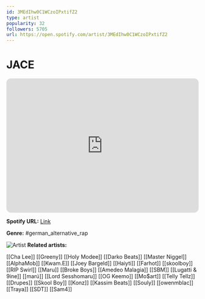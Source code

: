 ```yaml
---
id: 3MEdIhw0C1WCzoIPxtifZ2
type: artist
popularity: 32
followers: 5705
url: https://open.spotify.com/artist/3MEdIhw0C1WCzoIPxtifZ2
---
```

# JACE

<iframe style="border-radius:12px" src="https://open.spotify.com/embed/artist/3MEdIhw0C1WCzoIPxtifZ2" width="100%" height="352" frameBorder="0" allowfullscreen="" allow="autoplay; clipboard-write; encrypted-media; fullscreen; picture-in-picture" loading="lazy"></iframe>

**Spotify URL:** [Link](https://open.spotify.com/artist/3MEdIhw0C1WCzoIPxtifZ2)

**Genre:**  #german_alternative_rap

![Artist](https://i.scdn.co/image/ab6761610000e5ebab44bf9356ecc4821367d6ff)
**Related artists:**

[[Cha Lee]]
[[Greeny]]
[[Holy Modee]]
[[Darko Beats]]
[[Master Niggel]]
[[AlphaMob]]
[[Kwam.E]]
[[Joey Bargeld]]
[[Haiyti]]
[[Farhot]]
[[skoolboy]]
[[RIP Swirl]]
[[Maru]]
[[Broke Boys]]
[[Amedeo Malagia]]
[[SBM]]
[[Lugatti & 9ine]]
[[marú]]
[[Lord Sesshomaru]]
[[OG Keemo]]
[[Mo$art]]
[[Telly Tellz]]
[[Drupes]]
[[Skool Boy]]
[[Konz]]
[[Kassim Beats]]
[[Souly]]
[[owenmblac]]
[[Traya]]
[[SDT]]
[[Sam4]]
